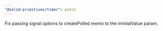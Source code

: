 ```yaml
---
"@solid-primitives/timer": patch
---
```


Fix passing signal options to createPolled memo to the inintialValue param.
